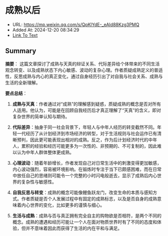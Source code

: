 # 成熟以后
- URL: https://mp.weixin.qq.com/s/QpKlYdE-_eAId88Kzg3PMQ
- Added At: 2024-12-20 08:34:29
- [Link To Text](2024-12-20-成熟以后_raw.md)

## Summary
**摘要**：
这篇文章探讨了成熟与天真的辩证关系、代际差异给个体带来的不同生活观念转变、以及成熟状态下内心敏感、波动的复杂心理。作者质疑成熟定义的普适性，反思成熟与内心的真正变化，通过自身经历引出了对自我与社会关系、成熟与生活的全新理解。

**要点总结**：
1. **成熟与天真**：作者通过对“成熟”的理解感到疑惑，质疑成熟的概念是否对所有人适用。他认为，可能是在回顾自我经历后才真正理解了“天真”的含义，即对复杂世界的简单认知与期待。
   
2. **代际差异**：抽身于同一社会背景下，年轻人与中年人经历的转变截然不同。年轻一代经历了从计划经济到市场经济的转型，对于生活规则与社会运作已有清晰预判，因此更可能表现出相对的成熟。反之，作为后计划经济时代的中年人，累积的经验和经历可能更多为一次性的、非预期的、不可复制的，因此难以认为中年人群体整体更成熟。
   
3. **心理波动**：随着年龄增长，作者发现自己对日常生活中的刺激变得更加敏感，内心波动强烈，容易被环境影响。在锻炼时专注于当下已颇感困难，而在日常中放任自己的思绪则可能令一个完整的小时闪电般逝去，显示了成熟后内心世界的复杂性与敏感性。
   
4. **自我反思与转变**：成熟的概念可能像鲤鱼跃龙门，改变生命的本质与感知方式。作者质疑是否个人发展过程中有固定的成熟标志，以及是否自身的成熟意味着内心世界的变化，比如更多的谨慎与细心。
   
5. **生活与成熟**：成熟与否与真正拥有完全自主的购物欲是否相符，是两个不同的概念。成熟的遭遇和经历可能让一个人在面对物质世界时有了不同的态度和体验，但并不意味着因此而获得了生活的内在平和与满足。
